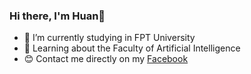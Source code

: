 

### Hi there, I'm Huan👋

- 🏫 I’m currently studying in FPT University
- 🤖 Learning about the Faculty of Artificial Intelligence
- 😊 Contact me directly on my [Facebook](https://www.facebook.com/profile.php?id=61566458431982)<br/> 

